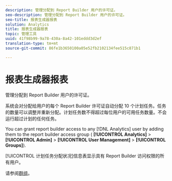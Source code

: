 ```yaml
---
description: 管理分配到 Report Builder 用户的许可证。
seo-description: 管理分配到 Report Builder 用户的许可证。
seo-title: 报表生成器报表
solution: Analytics
title: 报表生成器报表
topic: 管理工具
uuid: 41f98b99-9a78-430a-8a42-101eddd3d2ef
translation-type: tm+mt
source-git-commit: 86fe1b3650100a05e52fb2102134fee515c871b1

---
```



# 报表生成器报表

管理分配到 Report Builder 用户的许可证。

系统会对分配给用户的每个 Report Builder 许可证自动分配 10 个计划任务。任务的数量可以调整并重新分配。计划任务数不得超过每位用户的可用任务数量。不会运行超过计划的任何任务。

You can grant report builder access to any [!DNL Analytics] user by adding them to the report builder access group ( **[!UICONTROL Analytics]** &gt; **[!UICONTROL Admin]** &gt; **[!UICONTROL User Management]** &gt; **[!UICONTROL Groups]**).

[!UICONTROL 计划任务分配状况]信息表显示具有 Report Builder 访问权限的所有用户。

请参阅[群组](../../admin/user-management2/c-user-groups/groups.md#concept_6C565553DCE3417C909234B2F044A02F)。
